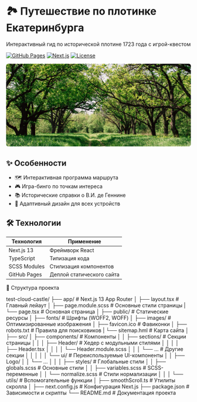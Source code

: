 # 🏞️ Путешествие по плотинке Екатеринбурга

Интерактивный гид по исторической плотине 1723 года с игрой-квестом

[![GitHub Pages](https://img.shields.io/badge/🌐-GitHub_Pages-blue?style=flat-square)](https://yarillo209120.github.io/test-cloud-castle)
[![Next.js](https://img.shields.io/badge/Next.js-13.3.0-black?style=flat-square&logo=vercel)](https://nextjs.org/)
[![License](https://img.shields.io/badge/license-MIT-green?style=flat-square)](LICENSE)

<div align="center">
  <img src="public/images/og-preview.webp" width="600" alt="Превью проекта">
</div>


## ✨ Особенности

- 🗺️ Интерактивная программа маршрута
- 🎮 Игра-бинго по точкам интереса
- 📚 Исторические справки о В.И. де Геннине
- 📱 Адаптивный дизайн для всех устройств


## 🛠️ Технологии

| Технология       | Применение                     |
|------------------|--------------------------------|
| Next.js 13       | Фреймворк React               |
| TypeScript       | Типизация кода                |
| SCSS Modules     | Стилизация компонентов        |
| GitHub Pages     | Деплой статического сайта     |


🎨 Структура проекта

test-cloud-castle/
├── app/                    # Next.js 13 App Router
│   ├── layout.tsx          # Главный лейаут
│   ├── page.module.scss    # Основные стили страницы
|   └── page.tsx            # Основная страница
│
├── public/                 # Статические ресурсы
│   ├── fonts/              # Шрифты (WOFF2, WOFF)
│   ├── images/             # Оптимизированные изображения
│   ├── favicon.ico         # Фавиконки
│   ├── robots.txt          # Правила для поисковиков
|   └── sitemap.hml         # Карта сайта
│
├── src/
│   ├── components/         # Компоненты
│   │   ├── sections/       # Секции страницы
│   │   │   ├── Header/     # Хедер с модульными стилями
│   │   │   │   ├── Header.tsx
│   │   │   │   └── Header.module.scss
│   │   │   └── ...         # Другие секции
│   │   │
│   │   └── ui/             # Переиспользуемые UI-компоненты
│   │       ├── Logo/
│   │       └── ...
│   │
│   ├── styles/             # Глобальные стили
│   │   ├── globals.scss    # Основные стили
│   │   ├── variables.scss  # SCSS-переменные
│   │   └── normalize.scss  # Стили нормализации
│   │
│   └── utils/              # Вспомогательные функции
│       ├── smoothScroll.ts # Утилиты скролла
│
├── next.config.js          # Конфигурация Next.js
├── package.json            # Зависимости и скрипты
└── README.md               # Документация проекта
